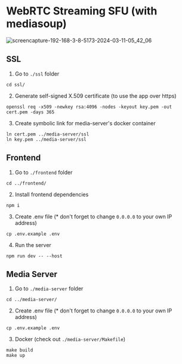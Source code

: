 # WebRTC Streaming SFU (with mediasoup)

![screencapture-192-168-3-8-5173-2024-03-11-05_42_06](https://github.com/inagamov/webrtc-streaming-sfu/assets/69040554/49f9e372-dedf-4c69-bd9f-3500eb30dd01)

## SSL

1. Go to `./ssl` folder
```
cd ssl/
```

2. Generate self-signed X.509 certificate (to use the app over https)
```
openssl req -x509 -newkey rsa:4096 -nodes -keyout key.pem -out cert.pem -days 365
```

3. Create symbolic link for media-server's docker container
```
ln cert.pem ../media-server/ssl
ln key.pem ../media-server/ssl
```

## Frontend

1. Go to `./frontend` folder
```
cd ../frontend/
```

2. Install frontend dependencies
```
npm i
```

3. Create .env file (* don't forget to change `0.0.0.0` to your own IP address)
```
cp .env.example .env
```

4. Run the server
```
npm run dev -- --host
```

## Media Server

1. Go to `./media-server` folder

```
cd ../media-server/
```

2. Create .env file (* don't forget to change `0.0.0.0` to your own IP address)
```
cp .env.example .env
```

3. Docker (check out `./media-server/Makefile`)
```
make build
make up
```

